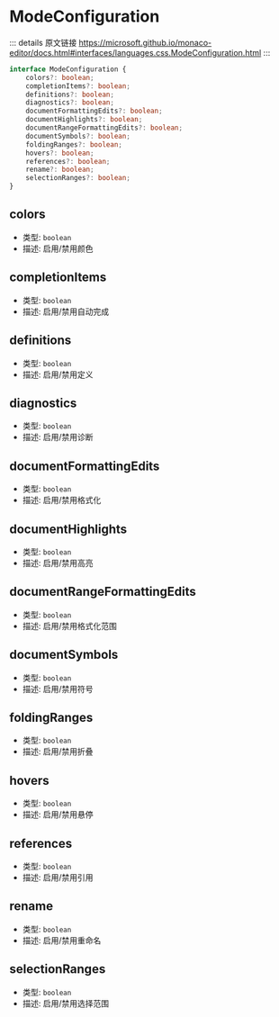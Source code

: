 # ModeConfiguration

<backTop />
        
::: details 原文链接
https://microsoft.github.io/monaco-editor/docs.html#interfaces/languages.css.ModeConfiguration.html
:::

```ts
interface ModeConfiguration {
    colors?: boolean;
    completionItems?: boolean;
    definitions?: boolean;
    diagnostics?: boolean;
    documentFormattingEdits?: boolean;
    documentHighlights?: boolean;
    documentRangeFormattingEdits?: boolean;
    documentSymbols?: boolean;
    foldingRanges?: boolean;
    hovers?: boolean;
    references?: boolean;
    rename?: boolean;
    selectionRanges?: boolean;
}
```


## colors
- 类型: `boolean`
- 描述: 启用/禁用颜色
## completionItems
- 类型: `boolean`
- 描述: 启用/禁用自动完成
## definitions
- 类型: `boolean`
- 描述: 启用/禁用定义
## diagnostics
- 类型: `boolean`
- 描述: 启用/禁用诊断
## documentFormattingEdits
- 类型: `boolean`
- 描述: 启用/禁用格式化
## documentHighlights
- 类型: `boolean`
- 描述: 启用/禁用高亮
## documentRangeFormattingEdits
- 类型: `boolean`
- 描述: 启用/禁用格式化范围
## documentSymbols
- 类型: `boolean`
- 描述: 启用/禁用符号
## foldingRanges
- 类型: `boolean`
- 描述: 启用/禁用折叠
## hovers
- 类型: `boolean`
- 描述: 启用/禁用悬停
## references
- 类型: `boolean`
- 描述: 启用/禁用引用
## rename
- 类型: `boolean`
- 描述: 启用/禁用重命名
## selectionRanges
- 类型: `boolean`
- 描述: 启用/禁用选择范围